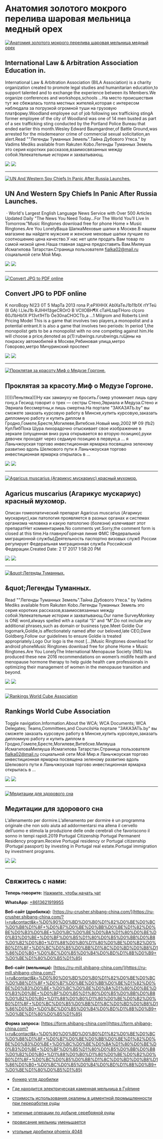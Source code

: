 # Анатомия золотого мокрого перелива шаровая мельница медный орех

<a href="https://swt.shibang-china.com/?l=ru&img&k=%D0%90%D0%BD%D0%B0%D1%82%D0%BE%D0%BC%D0%B8%D1%8F+%D0%B7%D0%BE%D0%BB%D0%BE%D1%82%D0%BE%D0%B3%D0%BE+%D0%BC%D0%BE%D0%BA%D1%80%D0%BE%D0%B3%D0%BE+%D0%BF%D0%B5%D1%80%D0%B5%D0%BB%D0%B8%D0%B2%D0%B0+%D1%88%D0%B0%D1%80%D0%BE%D0%B2%D0%B0%D1%8F+%D0%BC%D0%B5%D0%BB%D1%8C%D0%BD%D0%B8%D1%86%D0%B0+%D0%BC%D0%B5%D0%B4%D0%BD%D1%8B%D0%B9+%D0%BE%D1%80%D0%B5%D1%85" target="_blank">![Анатомия золотого мокрого перелива шаровая мельница медный орех](http://static.shibang-china.com/all-800x300/7.jpg)</a>

## International Law &amp; Arbitration Association Education in.
International Law &amp; Arbitration Association (BILA Association) is a charity organization created to promote legal studies and humanitarian education,to support talented and to exchange the experience between its Members.We organize conferences and workshops,schools …На место происшествия тут же сбежалась толпа местных жителей,которая с интересом наблюдала за погрузкой огромной туши на грузовую платформу.Woodland employee out of job following sex trafficking stingA former employee of the city of Woodland was one of 14 men busted as part of a sex trafficking sting conducted by the Portland Police Bureau that ended earlier this month.Wesley Edward Baumgardner,of Battle Ground,was arrested for the misdemeanor crime of commercial sexual solicitation,an alert.Read &quot;&quot;Легенды Туманных Земель&quot;.Тайна Дубового Утеса.&quot; by Vadims Mediks available from Rakuten Kobo.Легенды Туманных Земель это серия коротких рассказов,взаимосвязанных между собой.Увлекательные истории и захватывающ.


<a href="https://whatsapp.shibangsoft.com/WhatsApp.php" target="_blank" title="WhatsApp">![](http://static.shibang-china.com/icon/whatsapp.png)</a> <a href="https://swt.shibang-china.com/?l=ru&icon&k=%D0%90%D0%BD%D0%B0%D1%82%D0%BE%D0%BC%D0%B8%D1%8F+%D0%B7%D0%BE%D0%BB%D0%BE%D1%82%D0%BE%D0%B3%D0%BE+%D0%BC%D0%BE%D0%BA%D1%80%D0%BE%D0%B3%D0%BE+%D0%BF%D0%B5%D1%80%D0%B5%D0%BB%D0%B8%D0%B2%D0%B0+%D1%88%D0%B0%D1%80%D0%BE%D0%B2%D0%B0%D1%8F+%D0%BC%D0%B5%D0%BB%D1%8C%D0%BD%D0%B8%D1%86%D0%B0+%D0%BC%D0%B5%D0%B4%D0%BD%D1%8B%D0%B9+%D0%BE%D1%80%D0%B5%D1%85" target="_blank">![](http://static.shibang-china.com/icon/chat-ru.png)</a>

---

<a href="https://swt.shibang-china.com/?l=ru&img&k=%D0%90%D0%BD%D0%B0%D1%82%D0%BE%D0%BC%D0%B8%D1%8F+%D0%B7%D0%BE%D0%BB%D0%BE%D1%82%D0%BE%D0%B3%D0%BE+%D0%BC%D0%BE%D0%BA%D1%80%D0%BE%D0%B3%D0%BE+%D0%BF%D0%B5%D1%80%D0%B5%D0%BB%D0%B8%D0%B2%D0%B0+%D1%88%D0%B0%D1%80%D0%BE%D0%B2%D0%B0%D1%8F+%D0%BC%D0%B5%D0%BB%D1%8C%D0%BD%D0%B8%D1%86%D0%B0+%D0%BC%D0%B5%D0%B4%D0%BD%D1%8B%D0%B9+%D0%BE%D1%80%D0%B5%D1%85" target="_blank">![UN And Western Spy Chiefs In Panic After Russia Launches.](http://static.shibang-china.com/all-800x300/751.jpg)</a>

## UN And Western Spy Chiefs In Panic After Russia Launches.
&nbsp;&#0183;&#32;World's Largest English Language News Service with Over 500 Articles Updated Daily &quot;The News You Need Today…For The World You’ll Live In Tomorrow.&quot;Music Ringtones download free for phone Home &#187; Music Ringtones.Are You LonelyВаша ШапкаМеховые шапки в Москве.В нашем магазине вы найдете мужские и женские меховые шапки лучшие по соотношению цена качество.У нас нет цели продать Вам товар по самой низкой цене.Наша главная задача предоставить Вам.Миляуша Исмагилова Татарстан.Страница пользователя fialka02@mail.ru социальной сети Мой Мир.


<a href="https://whatsapp.shibangsoft.com/WhatsApp.php" target="_blank" title="WhatsApp">![](http://static.shibang-china.com/icon/whatsapp.png)</a> <a href="https://swt.shibang-china.com/?l=ru&icon&k=%D0%90%D0%BD%D0%B0%D1%82%D0%BE%D0%BC%D0%B8%D1%8F+%D0%B7%D0%BE%D0%BB%D0%BE%D1%82%D0%BE%D0%B3%D0%BE+%D0%BC%D0%BE%D0%BA%D1%80%D0%BE%D0%B3%D0%BE+%D0%BF%D0%B5%D1%80%D0%B5%D0%BB%D0%B8%D0%B2%D0%B0+%D1%88%D0%B0%D1%80%D0%BE%D0%B2%D0%B0%D1%8F+%D0%BC%D0%B5%D0%BB%D1%8C%D0%BD%D0%B8%D1%86%D0%B0+%D0%BC%D0%B5%D0%B4%D0%BD%D1%8B%D0%B9+%D0%BE%D1%80%D0%B5%D1%85" target="_blank">![](http://static.shibang-china.com/icon/chat-ru.png)</a>

---

<a href="https://swt.shibang-china.com/?l=ru&img&k=%D0%90%D0%BD%D0%B0%D1%82%D0%BE%D0%BC%D0%B8%D1%8F+%D0%B7%D0%BE%D0%BB%D0%BE%D1%82%D0%BE%D0%B3%D0%BE+%D0%BC%D0%BE%D0%BA%D1%80%D0%BE%D0%B3%D0%BE+%D0%BF%D0%B5%D1%80%D0%B5%D0%BB%D0%B8%D0%B2%D0%B0+%D1%88%D0%B0%D1%80%D0%BE%D0%B2%D0%B0%D1%8F+%D0%BC%D0%B5%D0%BB%D1%8C%D0%BD%D0%B8%D1%86%D0%B0+%D0%BC%D0%B5%D0%B4%D0%BD%D1%8B%D0%B9+%D0%BE%D1%80%D0%B5%D1%85" target="_blank">![Convert JPG to PDF online](http://static.shibang-china.com/all-800x300/884.jpg)</a>

## Convert JPG to PDF online
K noroBopy N(23 0T 5 MapTa 2013 rona P,ePXHHX AblXaTeJ1b11b1X rlYTe&#252; (Il GA) l.LleJ1b RJIHH1žqeCROrO B VCIIOBH&#182;X cTaHLtapTHoro cl&#231;oro 60J1bHb1X P13vt1HTb &#213;e30naCHOCTb,a …1 Milgrom and Roberts Limit Pricing Model This is a game that involves two players,a monopolist and a potential entrant.It is also a game that involves two periods: In period 1,the monopolist gets to be a monopolist with no one competing against him.He will choose a price,denoted as p(1):rubwings.rurubwings.ruЦены на покраску автомобилей в Москве,Рябиновая улица,метро Говорово,метро Мичуринский проспект


<a href="https://whatsapp.shibangsoft.com/WhatsApp.php" target="_blank" title="WhatsApp">![](http://static.shibang-china.com/icon/whatsapp.png)</a> <a href="https://swt.shibang-china.com/?l=ru&icon&k=%D0%90%D0%BD%D0%B0%D1%82%D0%BE%D0%BC%D0%B8%D1%8F+%D0%B7%D0%BE%D0%BB%D0%BE%D1%82%D0%BE%D0%B3%D0%BE+%D0%BC%D0%BE%D0%BA%D1%80%D0%BE%D0%B3%D0%BE+%D0%BF%D0%B5%D1%80%D0%B5%D0%BB%D0%B8%D0%B2%D0%B0+%D1%88%D0%B0%D1%80%D0%BE%D0%B2%D0%B0%D1%8F+%D0%BC%D0%B5%D0%BB%D1%8C%D0%BD%D0%B8%D1%86%D0%B0+%D0%BC%D0%B5%D0%B4%D0%BD%D1%8B%D0%B9+%D0%BE%D1%80%D0%B5%D1%85" target="_blank">![](http://static.shibang-china.com/icon/chat-ru.png)</a>

---

<a href="https://swt.shibang-china.com/?l=ru&img&k=%D0%90%D0%BD%D0%B0%D1%82%D0%BE%D0%BC%D0%B8%D1%8F+%D0%B7%D0%BE%D0%BB%D0%BE%D1%82%D0%BE%D0%B3%D0%BE+%D0%BC%D0%BE%D0%BA%D1%80%D0%BE%D0%B3%D0%BE+%D0%BF%D0%B5%D1%80%D0%B5%D0%BB%D0%B8%D0%B2%D0%B0+%D1%88%D0%B0%D1%80%D0%BE%D0%B2%D0%B0%D1%8F+%D0%BC%D0%B5%D0%BB%D1%8C%D0%BD%D0%B8%D1%86%D0%B0+%D0%BC%D0%B5%D0%B4%D0%BD%D1%8B%D0%B9+%D0%BE%D1%80%D0%B5%D1%85" target="_blank">![Проклятая за красоту.Миф о Медузе Горгоне.](http://static.shibang-china.com/all-800x300/1092.jpg)</a>

## Проклятая за красоту.Миф о Медузе Горгоне.
)))))Леньтяка)))Ну как замануху не бросить.Гомер упоминает лишь одну гону,а Гесиод говорит о трех — сестры Стено,Эвриала и Медуза.Стено и Эвриала бессмертны,и лишь смертна.На портале &quot;ЗАКАЗАТЬ.by&quot; вы сможете заказать курсовую работу в Минске,купить курсовую,заказать дипломную работу и купить диплом в Гродно,Гомеле,Бресте,Могилеве,Витебске.Новый мир,2002 № 09 (fb2) КулЛибПока Шура лихорадочно отыскивает свое изображение в зеркале (опущенная вниз рука открывается во вторую позицию),руки девочек проходят через седьмую позицию в первую,а … я Ланьчжоуская торгово инвестиционная ярмарка посвящена зеленому развитию вдоль Шелкового пути  я Ланьчжоуская торгово инвестиционная ярмарка открылась в …


<a href="https://whatsapp.shibangsoft.com/WhatsApp.php" target="_blank" title="WhatsApp">![](http://static.shibang-china.com/icon/whatsapp.png)</a> <a href="https://swt.shibang-china.com/?l=ru&icon&k=%D0%90%D0%BD%D0%B0%D1%82%D0%BE%D0%BC%D0%B8%D1%8F+%D0%B7%D0%BE%D0%BB%D0%BE%D1%82%D0%BE%D0%B3%D0%BE+%D0%BC%D0%BE%D0%BA%D1%80%D0%BE%D0%B3%D0%BE+%D0%BF%D0%B5%D1%80%D0%B5%D0%BB%D0%B8%D0%B2%D0%B0+%D1%88%D0%B0%D1%80%D0%BE%D0%B2%D0%B0%D1%8F+%D0%BC%D0%B5%D0%BB%D1%8C%D0%BD%D0%B8%D1%86%D0%B0+%D0%BC%D0%B5%D0%B4%D0%BD%D1%8B%D0%B9+%D0%BE%D1%80%D0%B5%D1%85" target="_blank">![](http://static.shibang-china.com/icon/chat-ru.png)</a>

---

<a href="https://swt.shibang-china.com/?l=ru&img&k=%D0%90%D0%BD%D0%B0%D1%82%D0%BE%D0%BC%D0%B8%D1%8F+%D0%B7%D0%BE%D0%BB%D0%BE%D1%82%D0%BE%D0%B3%D0%BE+%D0%BC%D0%BE%D0%BA%D1%80%D0%BE%D0%B3%D0%BE+%D0%BF%D0%B5%D1%80%D0%B5%D0%BB%D0%B8%D0%B2%D0%B0+%D1%88%D0%B0%D1%80%D0%BE%D0%B2%D0%B0%D1%8F+%D0%BC%D0%B5%D0%BB%D1%8C%D0%BD%D0%B8%D1%86%D0%B0+%D0%BC%D0%B5%D0%B4%D0%BD%D1%8B%D0%B9+%D0%BE%D1%80%D0%B5%D1%85" target="_blank">![Agaricus muscarius (Агарикус мускариус) красный мухомор.](http://static.shibang-china.com/all-800x300/851.jpg)</a>

## Agaricus muscarius (Агарикус мускариус) красный мухомор.
Описан гомеопатический препарат Agaricus muscarius (Агарикус мускариус),как патология проявляется в разных органах и системах организма человека и какую патологию (болезни) излечивает этот препаратНет комментариев.No comments yet.Sorry,the comment form is closed at this time.На главнуюГорячая линия ФМС (Федеральной миграционной службы)Деятельность паспортно визовых служб России регулирует Федеральная миграционная служба Российской Федерации.Created Date: 2 17 2017 1:58:20 PM


<a href="https://whatsapp.shibangsoft.com/WhatsApp.php" target="_blank" title="WhatsApp">![](http://static.shibang-china.com/icon/whatsapp.png)</a> <a href="https://swt.shibang-china.com/?l=ru&icon&k=%D0%90%D0%BD%D0%B0%D1%82%D0%BE%D0%BC%D0%B8%D1%8F+%D0%B7%D0%BE%D0%BB%D0%BE%D1%82%D0%BE%D0%B3%D0%BE+%D0%BC%D0%BE%D0%BA%D1%80%D0%BE%D0%B3%D0%BE+%D0%BF%D0%B5%D1%80%D0%B5%D0%BB%D0%B8%D0%B2%D0%B0+%D1%88%D0%B0%D1%80%D0%BE%D0%B2%D0%B0%D1%8F+%D0%BC%D0%B5%D0%BB%D1%8C%D0%BD%D0%B8%D1%86%D0%B0+%D0%BC%D0%B5%D0%B4%D0%BD%D1%8B%D0%B9+%D0%BE%D1%80%D0%B5%D1%85" target="_blank">![](http://static.shibang-china.com/icon/chat-ru.png)</a>

---

<a href="https://swt.shibang-china.com/?l=ru&img&k=%D0%90%D0%BD%D0%B0%D1%82%D0%BE%D0%BC%D0%B8%D1%8F+%D0%B7%D0%BE%D0%BB%D0%BE%D1%82%D0%BE%D0%B3%D0%BE+%D0%BC%D0%BE%D0%BA%D1%80%D0%BE%D0%B3%D0%BE+%D0%BF%D0%B5%D1%80%D0%B5%D0%BB%D0%B8%D0%B2%D0%B0+%D1%88%D0%B0%D1%80%D0%BE%D0%B2%D0%B0%D1%8F+%D0%BC%D0%B5%D0%BB%D1%8C%D0%BD%D0%B8%D1%86%D0%B0+%D0%BC%D0%B5%D0%B4%D0%BD%D1%8B%D0%B9+%D0%BE%D1%80%D0%B5%D1%85" target="_blank">![&amp;quot;Легенды Туманных.](http://static.shibang-china.com/all-800x300/571.jpg)</a>

## &amp;quot;Легенды Туманных.
Read &quot;&quot;Легенды Туманных Земель&quot;.Тайна Дубового Утеса.&quot; by Vadims Mediks available from Rakuten Kobo.Легенды Туманных Земель это серия коротких рассказов,взаимосвязанных между собой.Увлекательные истории и захватывающ.Our name SurveyMonkey is ONE word,always spelled with a capital “S” and “M”.Do not include any additional phrases,such as domain or business type.Meet Goldie Our logomark,Goldie,is affectionately named after our beloved,late CEO,Dave Goldberg.Follow our guidelines to ensure Goldie is treated appropriately.Logo Our logo is the most […]Music Ringtones download for android phoneMusic Ringtones download free for phone Home &#187; Music Ringtones.Are You LonelyThe International Menopause Society (IMS) has produced these new 2016 recommendations on women’s midlife health and menopause hormone therapy to help guide health care professionals in optimizing their management of women in the menopause transition and beyond.


<a href="https://whatsapp.shibangsoft.com/WhatsApp.php" target="_blank" title="WhatsApp">![](http://static.shibang-china.com/icon/whatsapp.png)</a> <a href="https://swt.shibang-china.com/?l=ru&icon&k=%D0%90%D0%BD%D0%B0%D1%82%D0%BE%D0%BC%D0%B8%D1%8F+%D0%B7%D0%BE%D0%BB%D0%BE%D1%82%D0%BE%D0%B3%D0%BE+%D0%BC%D0%BE%D0%BA%D1%80%D0%BE%D0%B3%D0%BE+%D0%BF%D0%B5%D1%80%D0%B5%D0%BB%D0%B8%D0%B2%D0%B0+%D1%88%D0%B0%D1%80%D0%BE%D0%B2%D0%B0%D1%8F+%D0%BC%D0%B5%D0%BB%D1%8C%D0%BD%D0%B8%D1%86%D0%B0+%D0%BC%D0%B5%D0%B4%D0%BD%D1%8B%D0%B9+%D0%BE%D1%80%D0%B5%D1%85" target="_blank">![](http://static.shibang-china.com/icon/chat-ru.png)</a>

---

<a href="https://swt.shibang-china.com/?l=ru&img&k=%D0%90%D0%BD%D0%B0%D1%82%D0%BE%D0%BC%D0%B8%D1%8F+%D0%B7%D0%BE%D0%BB%D0%BE%D1%82%D0%BE%D0%B3%D0%BE+%D0%BC%D0%BE%D0%BA%D1%80%D0%BE%D0%B3%D0%BE+%D0%BF%D0%B5%D1%80%D0%B5%D0%BB%D0%B8%D0%B2%D0%B0+%D1%88%D0%B0%D1%80%D0%BE%D0%B2%D0%B0%D1%8F+%D0%BC%D0%B5%D0%BB%D1%8C%D0%BD%D0%B8%D1%86%D0%B0+%D0%BC%D0%B5%D0%B4%D0%BD%D1%8B%D0%B9+%D0%BE%D1%80%D0%B5%D1%85" target="_blank">![Rankings World Cube Association](http://static.shibang-china.com/all-800x300/1297.jpg)</a>

## Rankings World Cube Association
Toggle navigation.Information.About the WCA; WCA Documents; WCA Delegates; Teams,Committees,and CouncilsНа портале &quot;ЗАКАЗАТЬ.by&quot; вы сможете заказать курсовую работу в Минске,купить курсовую,заказать дипломную работу и купить диплом в Гродно,Гомеле,Бресте,Могилеве,Витебске.Миляуша ИсмагиловаМиляуша Исмагилова Татарстан.Страница пользователя fialka02@mail.ru социальной сети Мой Мир.я Ланьчжоуская торгово инвестиционная ярмарка посвящена зеленому развитию вдоль Шелкового пути  я Ланьчжоуская торгово инвестиционная ярмарка открылась в …


<a href="https://whatsapp.shibangsoft.com/WhatsApp.php" target="_blank" title="WhatsApp">![](http://static.shibang-china.com/icon/whatsapp.png)</a> <a href="https://swt.shibang-china.com/?l=ru&icon&k=%D0%90%D0%BD%D0%B0%D1%82%D0%BE%D0%BC%D0%B8%D1%8F+%D0%B7%D0%BE%D0%BB%D0%BE%D1%82%D0%BE%D0%B3%D0%BE+%D0%BC%D0%BE%D0%BA%D1%80%D0%BE%D0%B3%D0%BE+%D0%BF%D0%B5%D1%80%D0%B5%D0%BB%D0%B8%D0%B2%D0%B0+%D1%88%D0%B0%D1%80%D0%BE%D0%B2%D0%B0%D1%8F+%D0%BC%D0%B5%D0%BB%D1%8C%D0%BD%D0%B8%D1%86%D0%B0+%D0%BC%D0%B5%D0%B4%D0%BD%D1%8B%D0%B9+%D0%BE%D1%80%D0%B5%D1%85" target="_blank">![](http://static.shibang-china.com/icon/chat-ru.png)</a>

---

<a href="https://swt.shibang-china.com/?l=ru&img&k=%D0%90%D0%BD%D0%B0%D1%82%D0%BE%D0%BC%D0%B8%D1%8F+%D0%B7%D0%BE%D0%BB%D0%BE%D1%82%D0%BE%D0%B3%D0%BE+%D0%BC%D0%BE%D0%BA%D1%80%D0%BE%D0%B3%D0%BE+%D0%BF%D0%B5%D1%80%D0%B5%D0%BB%D0%B8%D0%B2%D0%B0+%D1%88%D0%B0%D1%80%D0%BE%D0%B2%D0%B0%D1%8F+%D0%BC%D0%B5%D0%BB%D1%8C%D0%BD%D0%B8%D1%86%D0%B0+%D0%BC%D0%B5%D0%B4%D0%BD%D1%8B%D0%B9+%D0%BE%D1%80%D0%B5%D1%85" target="_blank">![Медитации для здорового сна](http://static.shibang-china.com/all-800x300/356.jpg)</a>

## Медитации для здорового сна
L’allenamento per dormire.L’allenamento per dormire &#232; un programma originale che non solo aiuta ad addormentarsi ma allena il cervello dell’uomo e stimola la produzione delle onde cerebrali che favoriscono il sonno in tempi rapidi.2019 Portugal Citizenship Portugal Permanent Residency program.Receive Portugal residency or Portugal citizenship (Portugal passport) by investing in Portugal real estate.Portugal immigration by investment programs.

<a href="https://whatsapp.shibangsoft.com/WhatsApp.php" target="_blank" title="WhatsApp">![](http://static.shibang-china.com/icon/whatsapp.png)</a> <a href="https://swt.shibang-china.com/?l=ru&icon&k=%D0%90%D0%BD%D0%B0%D1%82%D0%BE%D0%BC%D0%B8%D1%8F+%D0%B7%D0%BE%D0%BB%D0%BE%D1%82%D0%BE%D0%B3%D0%BE+%D0%BC%D0%BE%D0%BA%D1%80%D0%BE%D0%B3%D0%BE+%D0%BF%D0%B5%D1%80%D0%B5%D0%BB%D0%B8%D0%B2%D0%B0+%D1%88%D0%B0%D1%80%D0%BE%D0%B2%D0%B0%D1%8F+%D0%BC%D0%B5%D0%BB%D1%8C%D0%BD%D0%B8%D1%86%D0%B0+%D0%BC%D0%B5%D0%B4%D0%BD%D1%8B%D0%B9+%D0%BE%D1%80%D0%B5%D1%85" target="_blank">![](http://static.shibang-china.com/icon/chat-ru.png)</a>

---
## Свяжитесь с нами:

**Теперь говорите:** [Нажмите, чтобы начать чат](https://swt.shibang-china.com?l=ru&contact&k=%D0%90%D0%BD%D0%B0%D1%82%D0%BE%D0%BC%D0%B8%D1%8F+%D0%B7%D0%BE%D0%BB%D0%BE%D1%82%D0%BE%D0%B3%D0%BE+%D0%BC%D0%BE%D0%BA%D1%80%D0%BE%D0%B3%D0%BE+%D0%BF%D0%B5%D1%80%D0%B5%D0%BB%D0%B8%D0%B2%D0%B0+%D1%88%D0%B0%D1%80%D0%BE%D0%B2%D0%B0%D1%8F+%D0%BC%D0%B5%D0%BB%D1%8C%D0%BD%D0%B8%D1%86%D0%B0+%D0%BC%D0%B5%D0%B4%D0%BD%D1%8B%D0%B9+%D0%BE%D1%80%D0%B5%D1%85)

**WhatsApp:**  [+8613621919955](https://whatsapp.shibangsoft.com/WhatsApp.php)

**Веб-сайт (дробилка):** [https://ru-crusher.shibang-china.com/](https://ru-crusher.shibang-china.com/?l=ru&contact&k=%D0%90%D0%BD%D0%B0%D1%82%D0%BE%D0%BC%D0%B8%D1%8F+%D0%B7%D0%BE%D0%BB%D0%BE%D1%82%D0%BE%D0%B3%D0%BE+%D0%BC%D0%BE%D0%BA%D1%80%D0%BE%D0%B3%D0%BE+%D0%BF%D0%B5%D1%80%D0%B5%D0%BB%D0%B8%D0%B2%D0%B0+%D1%88%D0%B0%D1%80%D0%BE%D0%B2%D0%B0%D1%8F+%D0%BC%D0%B5%D0%BB%D1%8C%D0%BD%D0%B8%D1%86%D0%B0+%D0%BC%D0%B5%D0%B4%D0%BD%D1%8B%D0%B9+%D0%BE%D1%80%D0%B5%D1%85)

**Веб-сайт (мельница):** [https://ru-mill.shibang-china.com/](https://ru-mill.shibang-china.com/?l=ru&contact&k=%D0%90%D0%BD%D0%B0%D1%82%D0%BE%D0%BC%D0%B8%D1%8F+%D0%B7%D0%BE%D0%BB%D0%BE%D1%82%D0%BE%D0%B3%D0%BE+%D0%BC%D0%BE%D0%BA%D1%80%D0%BE%D0%B3%D0%BE+%D0%BF%D0%B5%D1%80%D0%B5%D0%BB%D0%B8%D0%B2%D0%B0+%D1%88%D0%B0%D1%80%D0%BE%D0%B2%D0%B0%D1%8F+%D0%BC%D0%B5%D0%BB%D1%8C%D0%BD%D0%B8%D1%86%D0%B0+%D0%BC%D0%B5%D0%B4%D0%BD%D1%8B%D0%B9+%D0%BE%D1%80%D0%B5%D1%85)

**Форма запроса:** [https://form.shibang-china.com](https://form.shibang-china.com?l=ru&contact&k=%D0%90%D0%BD%D0%B0%D1%82%D0%BE%D0%BC%D0%B8%D1%8F+%D0%B7%D0%BE%D0%BB%D0%BE%D1%82%D0%BE%D0%B3%D0%BE+%D0%BC%D0%BE%D0%BA%D1%80%D0%BE%D0%B3%D0%BE+%D0%BF%D0%B5%D1%80%D0%B5%D0%BB%D0%B8%D0%B2%D0%B0+%D1%88%D0%B0%D1%80%D0%BE%D0%B2%D0%B0%D1%8F+%D0%BC%D0%B5%D0%BB%D1%8C%D0%BD%D0%B8%D1%86%D0%B0+%D0%BC%D0%B5%D0%B4%D0%BD%D1%8B%D0%B9+%D0%BE%D1%80%D0%B5%D1%85)

* [бункер угля дробилки](../131/%D0%B1%D1%83%D0%BD%D0%BA%D0%B5%D1%80%20%D1%83%D0%B3%D0%BB%D1%8F%20%D0%B4%D1%80%D0%BE%D0%B1%D0%B8%D0%BB%D0%BA%D0%B8.md)

* [Где находится электрическая каменная мельница в Гуйлине](../133/%D0%93%D0%B4%D0%B5%20%D0%BD%D0%B0%D1%85%D0%BE%D0%B4%D0%B8%D1%82%D1%81%D1%8F%20%D1%8D%D0%BB%D0%B5%D0%BA%D1%82%D1%80%D0%B8%D1%87%D0%B5%D1%81%D0%BA%D0%B0%D1%8F%20%D0%BA%D0%B0%D0%BC%D0%B5%D0%BD%D0%BD%D0%B0%D1%8F%20%D0%BC%D0%B5%D0%BB%D1%8C%D0%BD%D0%B8%D1%86%D0%B0%20%D0%B2%20%D0%93%D1%83%D0%B9%D0%BB%D0%B8%D0%BD%D0%B5.md)

* [стоимость использования окалины в цементной промышленности при переработке руды](../135/%D1%81%D1%82%D0%BE%D0%B8%D0%BC%D0%BE%D1%81%D1%82%D1%8C%20%D0%B8%D1%81%D0%BF%D0%BE%D0%BB%D1%8C%D0%B7%D0%BE%D0%B2%D0%B0%D0%BD%D0%B8%D1%8F%20%D0%BE%D0%BA%D0%B0%D0%BB%D0%B8%D0%BD%D1%8B%20%D0%B2%20%D1%86%D0%B5%D0%BC%D0%B5%D0%BD%D1%82%D0%BD%D0%BE%D0%B9%20%D0%BF%D1%80%D0%BE%D0%BC%D1%8B%D1%88%D0%BB%D0%B5%D0%BD%D0%BD%D0%BE%D1%81%D1%82%D0%B8%20%D0%BF%D1%80%D0%B8%20%D0%BF%D0%B5%D1%80%D0%B5%D1%80%D0%B0%D0%B1%D0%BE%D1%82%D0%BA%D0%B5%20%D1%80%D1%83%D0%B4%D1%8B.md)

* [типичные операции по добыче серебряной руды](../132/%D1%82%D0%B8%D0%BF%D0%B8%D1%87%D0%BD%D1%8B%D0%B5%20%D0%BE%D0%BF%D0%B5%D1%80%D0%B0%D1%86%D0%B8%D0%B8%20%D0%BF%D0%BE%20%D0%B4%D0%BE%D0%B1%D1%8B%D1%87%D0%B5%20%D1%81%D0%B5%D1%80%D0%B5%D0%B1%D1%80%D1%8F%D0%BD%D0%BE%D0%B9%20%D1%80%D1%83%D0%B4%D1%8B.md)

* [провисание мельниц уменьшается](../134/%D0%BF%D1%80%D0%BE%D0%B2%D0%B8%D1%81%D0%B0%D0%BD%D0%B8%D0%B5%20%D0%BC%D0%B5%D0%BB%D1%8C%D0%BD%D0%B8%D1%86%20%D1%83%D0%BC%D0%B5%D0%BD%D1%8C%D1%88%D0%B0%D0%B5%D1%82%D1%81%D1%8F.md)

* [угольные дробилки phoenix 4048](../132/%D1%83%D0%B3%D0%BE%D0%BB%D1%8C%D0%BD%D1%8B%D0%B5%20%D0%B4%D1%80%D0%BE%D0%B1%D0%B8%D0%BB%D0%BA%D0%B8%20phoenix%204048.md)
